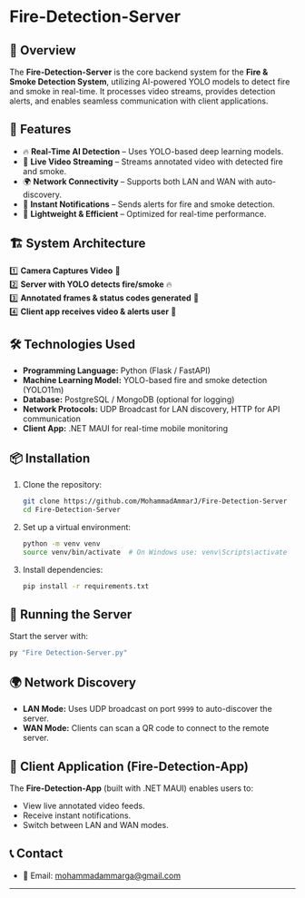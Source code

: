 # Fire-Detection-Server

## 🚀 Overview
The **Fire-Detection-Server** is the core backend system for the **Fire & Smoke Detection System**, utilizing AI-powered YOLO models to detect fire and smoke in real-time. It processes video streams, provides detection alerts, and enables seamless communication with client applications.

## 📌 Features
- 🔥 **Real-Time AI Detection** – Uses YOLO-based deep learning models.
- 🎥 **Live Video Streaming** – Streams annotated video with detected fire and smoke.
- 🌍 **Network Connectivity** – Supports both LAN and WAN with auto-discovery.
- 🔔 **Instant Notifications** – Sends alerts for fire and smoke detection.
- 📡 **Lightweight & Efficient** – Optimized for real-time performance.

## 🏗️ System Architecture
1️⃣ **Camera Captures Video** 🎥  
2️⃣ **Server with YOLO detects fire/smoke** 🔥  
3️⃣ **Annotated frames & status codes generated** 💾  
4️⃣ **Client app receives video & alerts user** 📲  

## 🛠️ Technologies Used
- **Programming Language:** Python (Flask / FastAPI)
- **Machine Learning Model:** YOLO-based fire and smoke detection (YOLO11m)
- **Database:** PostgreSQL / MongoDB (optional for logging)
- **Network Protocols:** UDP Broadcast for LAN discovery, HTTP for API communication
- **Client App:** .NET MAUI for real-time mobile monitoring

## 📦 Installation
1. Clone the repository:
   ```sh
   git clone https://github.com/MohammadAmmarJ/Fire-Detection-Server
   cd Fire-Detection-Server
   ```
2. Set up a virtual environment:
   ```sh
   python -m venv venv
   source venv/bin/activate  # On Windows use: venv\Scripts\activate
   ```
3. Install dependencies:
   ```sh
   pip install -r requirements.txt
   ```

## 🚀 Running the Server
Start the server with:
```sh
py "Fire Detection-Server.py"
```

## 🌍 Network Discovery
- **LAN Mode:** Uses UDP broadcast on port `9999` to auto-discover the server.
- **WAN Mode:** Clients can scan a QR code to connect to the remote server.


## 📱 Client Application (Fire-Detection-App)
The **Fire-Detection-App** (built with .NET MAUI) enables users to:
- View live annotated video feeds.
- Receive instant notifications.
- Switch between LAN and WAN modes.

## 📞 Contact

- 📧 Email: [mohammadammarga@gmail.com](mailto\:mohammadammarga@gmail.com)
---

